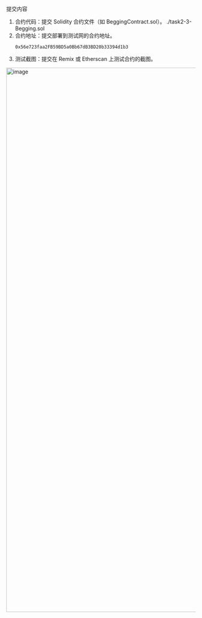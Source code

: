提交内容
1. 合约代码：提交 Solidity 合约文件（如 BeggingContract.sol）。
   ./task2-3-Begging.sol
2. 合约地址：提交部署到测试网的合约地址。
   ```
   0x56e723faa2FB59BD5a0Bb67dB3BD20b33394d1b3
   ```
3. 测试截图：提交在 Remix 或 Etherscan 上测试合约的截图。
<img width="2092" height="1446" alt="image" src="https://github.com/user-attachments/assets/006155ec-34f6-4255-8ee7-61c7bf983263" />
